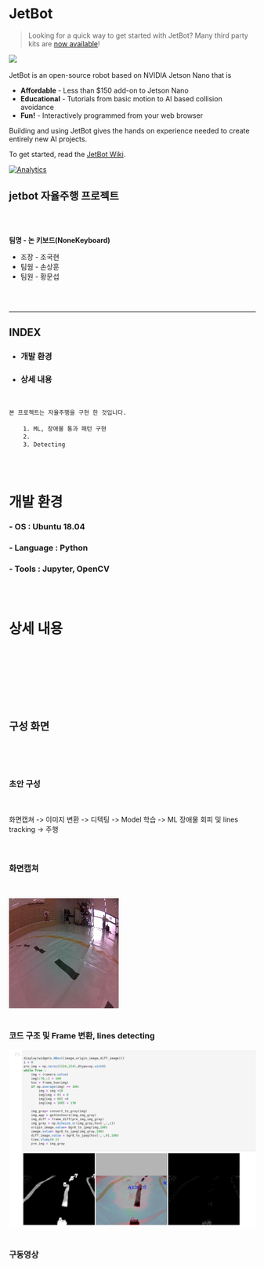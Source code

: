 # JetBot

<!--[<img src="https://img.shields.io/discord/553852754058280961.svg">](https://discord.gg/Ady6NtF) -->

> Looking for a quick way to get started with JetBot?  Many third party kits are [now available](../../wiki/third-party-kits)!

<img src="../..//wiki/images/jetson-jetbot-illustration_1600x1260.png" height="256">

JetBot is an open-source robot based on NVIDIA Jetson Nano that is

* **Affordable** - Less than $150 add-on to Jetson Nano
* **Educational** - Tutorials from basic motion to AI based collision avoidance
* **Fun!** - Interactively programmed from your web browser

Building and using JetBot gives the hands on experience needed to create entirely new AI projects.

To get started, read the [JetBot Wiki](https://github.com/NVIDIA-AI-IOT/jetbot/wiki).


[![Analytics](https://ga-beacon.appspot.com/UA-135919510-1/jetbot/README?pixel)](https://github.com/igrigorik/ga-beacon)


## jetbot 자율주행 프로젝트
<Br><br>

  
**팀명 - 논 키보드(NoneKeyboard)**

*   조장 - 조국현
*   팀웜 - 손상훈
*   팀원 - 황문섭

<br><br>

----

## INDEX
*    ### 개발 환경
*    ### 상세 내용

<br>

```
본 프로젝트는 자율주행을 구현 한 것입니다.

    1. ML, 장애물 통과 패턴 구현
    2.   
    3. Detecting

```
<br><br>

# 개발 환경
### - OS : Ubuntu 18.04
### - Language : Python
### - Tools : Jupyter, OpenCV

<br><br>

# 상세 내용
<br><br>

<br><br><br><br>

## 구성 화면
<br><br><br>

### 초안 구성
<br><br>
화면캡쳐 -> 이미지 변환 -> 디텍팅 -> Model 학습 ->  ML 장애물 회피 및 lines tracking -> 주행<br>
<br><br>

### 화면캡쳐 
<br><br>
<img src = 'xy_024_047_10a2944e-3f66-11eb-b490-ccd9ac085048.jpg'>
<br><br>

### 코드 구조 및 Frame 변환, lines detecting
<img src = 'Frame_diff.png'>
<br><br>

### 구동영상 
<iframe width="560" height="315" src=" " frameborder="0" allow="accelerometer; autoplay; clipboard-write; encrypted-media; gyroscope; picture-in-picture" allowfullscreen></iframe> 